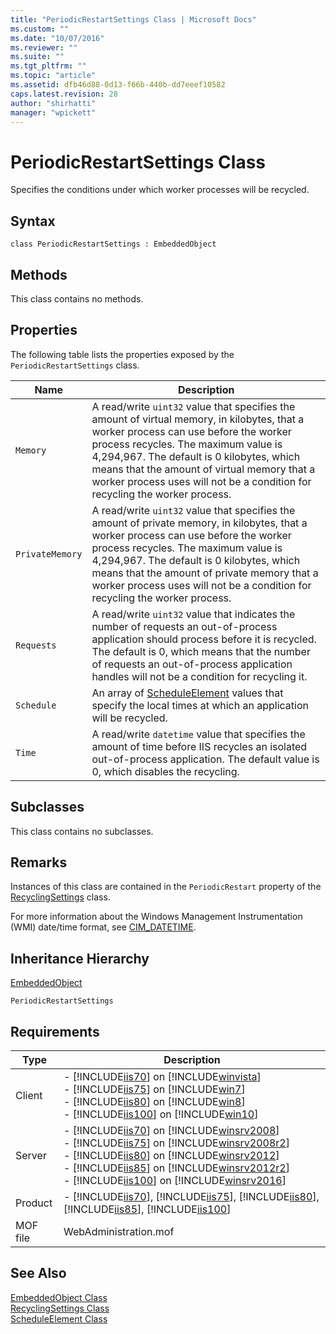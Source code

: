 ```yaml
---
title: "PeriodicRestartSettings Class | Microsoft Docs"
ms.custom: ""
ms.date: "10/07/2016"
ms.reviewer: ""
ms.suite: ""
ms.tgt_pltfrm: ""
ms.topic: "article"
ms.assetid: dfb46d88-0d13-f66b-440b-dd7eeef10582
caps.latest.revision: 28
author: "shirhatti"
manager: "wpickett"
---
```

# PeriodicRestartSettings Class
Specifies the conditions under which worker processes will be recycled.  
  
## Syntax  
  
```vbs  
class PeriodicRestartSettings : EmbeddedObject  
```  
  
## Methods  
 This class contains no methods.  
  
## Properties  
 The following table lists the properties exposed by the `PeriodicRestartSettings` class.  
  
|Name|Description|  
|----------|-----------------|  
|`Memory`|A read/write `uint32` value that specifies the amount of virtual memory, in kilobytes, that a worker process can use before the worker process recycles. The maximum value is 4,294,967. The default is 0 kilobytes, which means that the amount of virtual memory that a worker process uses will not be a condition for recycling the worker process.|  
|`PrivateMemory`|A read/write `uint32` value that specifies the amount of private memory, in kilobytes, that a worker process can use before the worker process recycles. The maximum value is 4,294,967. The default is 0 kilobytes, which means that the amount of private memory that a worker process uses will not be a condition for recycling the worker process.|  
|`Requests`|A read/write `uint32` value that indicates the number of requests an out-of-process application should process before it is recycled. The default is 0, which means that the number of requests an out-of-process application handles will not be a condition for recycling it.|  
|`Schedule`|An array of [ScheduleElement](../wmi-provider/scheduleelement-class.md) values that specify the local times at which an application will be recycled.|  
|`Time`|A read/write `datetime` value that specifies the amount of time before IIS recycles an isolated out-of-process application. The default value is 0, which disables the recycling.|  
  
## Subclasses  
 This class contains no subclasses.  
  
## Remarks  
 Instances of this class are contained in the `PeriodicRestart` property of the [RecyclingSettings](../wmi-provider/recyclingsettings-class.md) class.  
  
 For more information about the Windows Management Instrumentation (WMI) date/time format, see [CIM_DATETIME](http://go.microsoft.com/fwlink/?LinkId=57551).  
  
## Inheritance Hierarchy  
 [EmbeddedObject](../wmi-provider/embeddedobject-class.md)  
  
 `PeriodicRestartSettings`  
  
## Requirements  
  
|Type|Description|  
|----------|-----------------|  
|Client|-   [!INCLUDE[iis70](../wmi-provider/includes/iis70-md.md)] on [!INCLUDE[winvista](../wmi-provider/includes/winvista-md.md)]<br />-   [!INCLUDE[iis75](../wmi-provider/includes/iis75-md.md)] on [!INCLUDE[win7](../wmi-provider/includes/win7-md.md)]<br />-   [!INCLUDE[iis80](../wmi-provider/includes/iis80-md.md)] on [!INCLUDE[win8](../wmi-provider/includes/win8-md.md)]<br />-   [!INCLUDE[iis100](../wmi-provider/includes/iis100-md.md)] on [!INCLUDE[win10](../wmi-provider/includes/win10-md.md)]|  
|Server|-   [!INCLUDE[iis70](../wmi-provider/includes/iis70-md.md)] on [!INCLUDE[winsrv2008](../wmi-provider/includes/winsrv2008-md.md)]<br />-   [!INCLUDE[iis75](../wmi-provider/includes/iis75-md.md)] on [!INCLUDE[winsrv2008r2](../wmi-provider/includes/winsrv2008r2-md.md)]<br />-   [!INCLUDE[iis80](../wmi-provider/includes/iis80-md.md)] on [!INCLUDE[winsrv2012](../wmi-provider/includes/winsrv2012-md.md)]<br />-   [!INCLUDE[iis85](../wmi-provider/includes/iis85-md.md)] on [!INCLUDE[winsrv2012r2](../wmi-provider/includes/winsrv2012r2-md.md)]<br />-   [!INCLUDE[iis100](../wmi-provider/includes/iis100-md.md)] on [!INCLUDE[winsrv2016](../wmi-provider/includes/winsrv2016-md.md)]|  
|Product|-   [!INCLUDE[iis70](../wmi-provider/includes/iis70-md.md)], [!INCLUDE[iis75](../wmi-provider/includes/iis75-md.md)], [!INCLUDE[iis80](../wmi-provider/includes/iis80-md.md)], [!INCLUDE[iis85](../wmi-provider/includes/iis85-md.md)], [!INCLUDE[iis100](../wmi-provider/includes/iis100-md.md)]|  
|MOF file|WebAdministration.mof|  
  
## See Also  
 [EmbeddedObject Class](../wmi-provider/embeddedobject-class.md)   
 [RecyclingSettings Class](../wmi-provider/recyclingsettings-class.md)   
 [ScheduleElement Class](../wmi-provider/scheduleelement-class.md)
